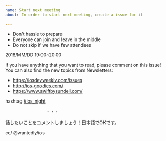 ```yaml
---
name: Start next meeting
about: In order to start next meeting, create a issue for it

---
```


- Don't hassle to prepare
- Everyone can join and leave in the middle
- Do not skip if we have few attendees

2018/MM/DD 19:00~20:00

If you have anything that you want to read, please comment on this issue!
You can also find the new topics from Newsletters:

- https://iosdevweekly.com/issues
- http://ios-goodies.com/
- https://www.swiftbysundell.com/

hashtag [#ios_night](https://twitter.com/hashtag/ios_night)

　　　　　　　　　・・・

話したいことをコメントしましょう！日本語でOKです。

cc/ @wantedly/ios
